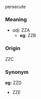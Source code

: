 persecute
### Meaning
+ _adj_: ZZA
    + __eg__: ZZB

### Origin

ZZC

### Synonym

__eg__: ZZD

+ ZZE


